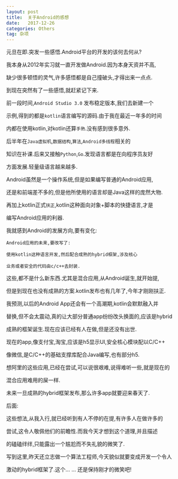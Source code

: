 ```yaml
---
layout: post
title:  关于Android的感想
date:   2017-12-26
categories: Others
tag: 杂项
---
```


元旦在即.突发一些感悟.Android平台的开发的该何去何从?

我本身从2012年实习就一直开发做Android.因为本身天资并不高,

缺少很多顿悟的灵气,许多感悟都是自己撞破头,才得出来一点点.

到现在突然有了一些感悟,就赶紧记下来.

前一段时间,`Android Studio 3.0` 发布稳定版本,我们去新建一个

示例,得到的都是`kotlin`语言编写的源码.由于我在最近一年多的时间

内都在使用kotlin,对kotlin还算`手熟`.没有感到很多意外.

后半年在`Java虚拟机`,`数据结构`,`算法`,`Android多线程`相关的

知识在补课.后来又接触`Python`,`Go`.发现语言都是在向程序员友好

方面发展.轻量级语言越来越多.

Android虽然是一个操作系统,但是如果编写普通的Android应用,

还是和前端差不多的,但是他所使用的语言却是Java这样的庞然大物.

再加上kotlin正式`扶正`,kotlin这种面向对象+脚本的快捷语言,才是

编写Android应用的利器.

我就感到Android的发展方向,要有变化:

	Android应用的未来,要改写了:

	使用kotlin这种语言开发,然后配合成熟的hybrid框架,涉及核心

	业务或者安全的代码由c/c++去封装.

这些,都不是什么新东西.尤其是混合应用,从Android诞生,就开始提,

但是到现在也没有成熟的方案.kotlin发布也有几年了,今年才刚刚扶正.

我预测,以后的Android App还会有一个高潮期,kotlin会默默融入并

替换,但不会太震动,真的让大部分普通app纷纷改头换面的,应该是hybrid

成熟的框架诞生.现在应该已经有人在做,但是还没有出世.

现在的app,像支付宝,淘宝,应该是h5显示UI,安全核心模块配以C/C++

像微信,是C/C++的基础支撑库配合Java编写,也有部分h5.

想阿里的这些应用,已经在尝试,可以说很艰难,说得难听一些,就是现在的

混合应用难用的屎一样.

未来一旦成熟的hybrid框架发布,那么许多app就要迎来春天了.

后面:

这些想法,从我入行,就已经听到有人不停的在提,有许多人在做许多的

尝试,这令人敬佩他们的前瞻性.而我今天才想到这个道理,并且描述

的磕磕绊绊,只能露出一个尴尬而不失礼貌的微笑了.

写到这里,昨天还立志做一个算法工程师,今天貌似就要变成开发一个令人

激动的hybrid框架了.这个... ... 还是保持刚才的微笑吧!
 

 
 